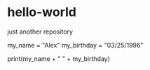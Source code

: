 # hello-world
just another repository

my_name = "Alex"
my_birthday = "03/25/1996"

print(my_name + " " + my_birthday)
